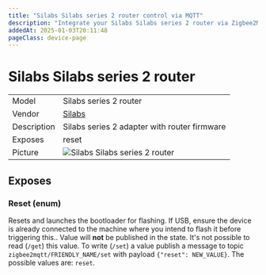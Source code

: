 ```yaml
---
title: "Silabs Silabs series 2 router control via MQTT"
description: "Integrate your Silabs Silabs series 2 router via Zigbee2MQTT with whatever smart home infrastructure you are using without the vendor's bridge or gateway."
addedAt: 2025-01-03T20:11:48
pageClass: device-page
---
```


<!-- !!!! -->
<!-- ATTENTION: This file is auto-generated through docgen! -->
<!-- You can only edit the "Notes"-Section between the two comment lines "Notes BEGIN" and "Notes END". -->
<!-- Do not use h1 or h2 heading within "## Notes"-Section. -->
<!-- !!!! -->

# Silabs Silabs series 2 router

|     |     |
|-----|-----|
| Model | Silabs series 2 router  |
| Vendor  | [Silabs](/supported-devices/#v=Silabs)  |
| Description | Silabs series 2 adapter with router firmware |
| Exposes | reset |
| Picture | ![Silabs Silabs series 2 router](https://www.zigbee2mqtt.io/images/devices/Silabs-series-2-router.png) |


<!-- Notes BEGIN: You can edit here. Add "## Notes" headline if not already present. -->


<!-- Notes END: Do not edit below this line -->




## Exposes

### Reset (enum)
Resets and launches the bootloader for flashing. If USB, ensure the device is already connected to the machine where you intend to flash it before triggering this..
Value will **not** be published in the state.
It's not possible to read (`/get`) this value.
To write (`/set`) a value publish a message to topic `zigbee2mqtt/FRIENDLY_NAME/set` with payload `{"reset": NEW_VALUE}`.
The possible values are: `reset`.


